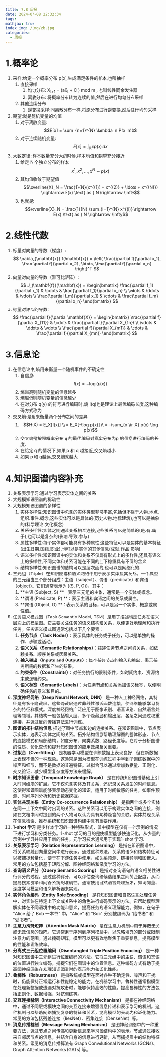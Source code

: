 ```yaml
---
title: 7.8 周报
date: 2024-07-08 22:32:34
tags:
mathjax: true
index_img: /img/zb.jpg
categories:
  - 周报
---
```


# 1.概率论
1. 采样:给定一个概率分布 p(x),生成满足条件的样本,也叫抽样
	1. 直接采样
		1. 均匀分布: X<sub>t+1</sub> = (aX<sub>t</sub> + C ) mod m , 也叫线性同余发生器 
		2. 离散分布: 将概率分布转为连续的值,然后在进行均匀分布采样
	2. 其他连续分布
		1. 逆变换采样:同离散分布一样,将原分布进行逆变换,然后进行均匀采样
2. 期望:就是随机变量的均值
	1. 对于离散变量:$$E[x] = \sum_{n=1}^{N} \lambda_n P(x_n)$$
	2. 对于连续随机变量:$$E[x] = \int_{\mathbb{R}} x p(x) \, dx$$
3. 大数定律: 样本数量充分大的时候,样本均值和期望充分接近
	1. 给定 N 个独立分布的样本 $$x^{1}, x^{2}, \ldots, x^{N} \sim p(x)$$
	2. 其均值收敛于期望值$$\overline{X}_N = \frac{1}{N}(x^{(1)} + x^{(2)} + \ldots + x^{(N)}) \rightarrow E(x) \text{ as } N \rightarrow \infty$$
	3. 也就是:$$\overline{X}_N = \frac{1}{N} \sum_{i=1}^{N} x^{(i)} \rightarrow E(x) \text{ as } N \rightarrow \infty$$
# 2.线性代数
1. 标量对向量的导数（梯度）: $$ \nabla_{\mathbf{x}} f(\mathbf{x}) = \left( \frac{\partial f}{\partial x_1}, \frac{\partial f}{\partial x_2}, \ldots, \frac{\partial f}{\partial x_n} \right)^T $$
2. 向量对向量的导数（雅可比矩阵）: $$ J_{\mathbf{f}}(\mathbf{x}) = \begin{bmatrix} \frac{\partial f_1}{\partial x_1} & \cdots & \frac{\partial f_1}{\partial x_n} \\ \vdots & \ddots & \vdots \\ \frac{\partial f_m}{\partial x_1} & \cdots & \frac{\partial f_m}{\partial x_n} \end{bmatrix} $$
3. 标量对矩阵的导数: $$ \frac{\partial f}{\partial \mathbf{X}} = \begin{bmatrix} \frac{\partial f}{\partial X_{11}} & \cdots & \frac{\partial f}{\partial X_{1n}} \\ \vdots & \ddots & \vdots \\ \frac{\partial f}{\partial X_{m1}} & \cdots & \frac{\partial f}{\partial X_{mn}} \end{bmatrix} $$
# 3.信息论
1. 在信息论中,熵用来衡量一个随机事件的不确定性
	1. 自信息: $$I(x) = -\log(p(x))$$
	2. 熵越高则随机变量的信息越多
	3. 熵越低则随机变量的信息越少
	4. 在对分布 q(y) 的符号进行编码时,熵 I(q)也是理论上最优编码长度,这种编码方式称为
2. 交叉熵:是用来衡量两个分布之间的差异
	1.  $$H(X) = E_X[I(x)] \\
= E_X[-\log p(x)] \\
= -\sum_{x \in X} p(x) \log p(x)$$
	2. 交叉熵是按照概率分布 q 的最优编码对真实分布为p 的信息进行编码的长度.
	3. 在给定 q 的情况下,如果 p 和 q 越接近,交叉熵越小
	4. 如果 p 和 q越远,交叉熵就越大

# 4.知识图谱内容补充
1. 关系表示学习:通过学习表示实体之间的关系
2. 大规模知识图谱的稀疏性
3. 大规模知识图谱的多样性
	1. 实体多样性:知识图谱中包含的实体类型非常丰富,包括但不限于人物.地点.组织.事件.概念,这些实体可以是具体的(历史人物.地标建筑),也可以是抽象的(科学理论.文化概念)
	2. 关系多样性:实体之间通过关系相互连接,这些关系可以是简单的(是.有.属于),也可以是复杂的(影响.导致.参与)
	3. 属性多样性:每个实体都可能具有多种属性,这些特征可以是实体的基本特征(出生日期.国籍.职业),也可以是实体的其他信息(成就.作品.影响)
	4. 语义多样性:知识图谱中的实体和关系不仅具有形式上的多样性,还具有语义上的多样性,不同实体和关系可能在不同的上下稳重具有不同的含义
	5. 结构多样性:知识图谱的结构可以是层次画的,也可以是网络化的. 
4. 三元组（Triple）在知识图谱和语义网络中用于表示实体及其关系。一个典型的三元组由三个部分组成：主语（subject）、谓语（predicate）和宾语（object）。它们通常表示为 \((S, P, O)\)，其中：
	1. **主语 (Subject, S) **：表示三元组的主体，通常是一个实体或概念。
	2. **谓语 (Predicate, P) **：表示主语和宾语之间的关系或属性。
	3. **宾语 (Object, O) **：表示关系的目标，可以是另一个实体、概念或属性值。
5. 任务语义模式图（Task Semantic Model, TSM）是用于描述特定任务在语义层次上的模型图。它主要关注任务的语义结构和关系，以便更好地理解和执行任务。任务语义模式图通常包括以下几个要素：
	1. **任务节点（Task Nodes）**：表示具体的任务或子任务，可以是单独的操作、步骤或活动。
	2. **语义关系（Semantic Relationships）**：描述任务节点之间的关系，如依赖关系、顺序关系或因果关系。
	3. **输入输出（Inputs and Outputs）**：每个任务节点的输入和输出，表示任务所需的数据和产生的结果。
	4. **约束条件（Constraints）**：对任务执行的限制条件，如时间约束、资源约束或逻辑约束。
	5. **语义标签（Semantic Labels）**：为任务节点和关系添加语义标签，以便明确任务的意义和目的。
6. **深度神经网络（Deep Neural Network, DNN）** 是一种人工神经网络，其特征是有多个隐藏层。这些隐藏层通过非线性激活函数连接，使网络能够学习复杂的特征和模式。深度神经网络广泛应用于图像识别、语音识别、自然语言处理等领域。其结构一般包括输入层、多个隐藏层和输出层，各层之间通过权重连接，并通过反向传播算法进行训练。
7. **图谱的拓扑结构信息** 描述了图中节点和边的连接关系。在知识图谱中，节点表示实体，边表示实体之间的关系。拓扑结构信息帮助理解图的整体形态、节点的连接模式和局部结构，如度分布、聚类系数、路径长度等。它对于分析图谱的性质、优化查询和提升知识图谱的应用效果至关重要。
8. **过拟合（Overfitting）** 是机器学习模型在训练数据上表现良好，但在新数据上表现不佳的一种现象。这通常是因为模型在训练过程中学到了训练数据中的噪声和细节，而不是数据的普遍特征。过拟合可以通过增加数据量、正则化、交叉验证、减少模型复杂度等方法来缓解。
9. **时序知识图谱（Temporal Knowledge Graph）** 是在传统知识图谱基础上引入时间维度的扩展。它不仅包含实体及其关系，还记录关系发生的时间信息。这使得知识图谱能够表示动态变化的知识，适用于时间敏感的任务，如事件预测、时间序列分析和历史数据挖掘。
10. **实体共现关系（Entity Co-occurrence Relationship）** 是指两个或多个实体在同一上下文中同时出现的关系。这种关系可以用于构建实体之间的连接，例如在文档中同时提到的两个人物可以认为具有某种隐含的关联。实体共现关系在信息检索、推荐系统和知识图谱构建中具有重要作用。
11. **1-shot 学习** 是少样本学习的一种特殊形式，其中模型在仅有一个示例的情况下进行学习和分类任务。1-shot 学习的目的是使模型能够快速泛化，从少量的示例中学习并应用于新的任务。元学习技术通常用于实现1-shot 学习.
12. **关系表示学习（Relation Representation Learning）** 是指在知识图谱中，将关系映射到向量空间中进行表示。通过这种方法，关系的语义和结构特征可以被捕捉和量化，便于在下游任务中使用，如关系预测、链接预测和图嵌入。常用的方法包括基于矩阵分解、图神经网络和深度学习的方法。
13. **查询语义评分（Query Semantic Scoring）** 是指对查询语句的语义相关性进行评分的过程。通过这种评分，可以评估查询和候选结果之间的匹配度，从而提高搜索引擎和问答系统的准确性。通常使用自然语言处理技术，如词向量、深度学习模型和语义解析器来实现。
14. **实体角色编码（Entity Role Encoding）** 是在知识图谱和自然语言处理任务中，对实体在特定上下文或关系中的角色进行编码表示的方法。它帮助模型理解实体在不同语境中的功能和意义，提高任务的语义理解能力。例如，在句子 "Alice 给了 Bob 一本书" 中，"Alice" 和 "Bob" 分别被编码为 "给书者" 和 "受书者"。
15. **注意力掩码矩阵（Attention Mask Matrix）** 是在注意力机制中用于屏蔽无关或无效信息的矩阵。它通常用于序列到序列模型中，以忽略填充的部分或限制注意力的范围。通过掩码矩阵，模型可以更有效地聚焦于重要信息，提高模型的性能和训练效率。
16. **分离式三元组位置编码（Disentangled Triple Position Encoding）** 是一种对知识图谱中三元组进行位置编码的方法。它将三元组中的主语、谓语和宾语的位置进行独立编码，捕捉它们在图谱中的位置信息。这种编码方式有助于提高图神经网络在处理知识图谱时的表示能力和泛化性能。
17. **鲁棒性（Robustness）** 是指系统或模型在面对各种不确定性、噪声和干扰时，仍能保持正常运行和性能稳定的能力。在机器学习中，鲁棒性通常指模型在处理新数据或遭遇对抗攻击时，能够保持高效的性能。提高鲁棒性的方法包括正则化、数据增强、对抗训练等。
18. **交互连接机制（Interactive Connectivity Mechanism）** 是指在神经网络中，通过不同层或模块之间的交互连接来增强信息传递和表示学习的机制。这种机制可以帮助网络捕捉复杂的特征和关系，提高模型的表现力和泛化能力。常见的方法包括残差连接（ResNet）、密集连接（DenseNet）等。
19. **消息传播机制（Message Passing Mechanism）** 是图神经网络中的一种重要方法，通过节点之间传递和更新信息来学习图结构中的表示。节点通过接收来自邻居节点的信息，并结合自身的信息进行更新，从而捕捉图中的结构特征和关系。常见的消息传播算法有 Graph Convolutional Networks (GCNs)、Graph Attention Networks (GATs) 等。